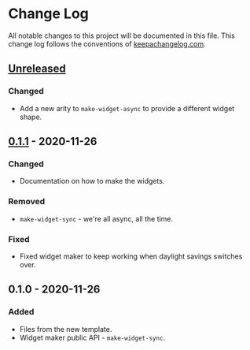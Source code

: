 # Change Log
All notable changes to this project will be documented in this file. This change log follows the conventions of [keepachangelog.com](http://keepachangelog.com/).

## [Unreleased]
### Changed
- Add a new arity to `make-widget-async` to provide a different widget shape.

## [0.1.1] - 2020-11-26
### Changed
- Documentation on how to make the widgets.

### Removed
- `make-widget-sync` - we're all async, all the time.

### Fixed
- Fixed widget maker to keep working when daylight savings switches over.

## 0.1.0 - 2020-11-26
### Added
- Files from the new template.
- Widget maker public API - `make-widget-sync`.

[Unreleased]: https://github.com/your-name/splash/compare/0.1.1...HEAD
[0.1.1]: https://github.com/your-name/splash/compare/0.1.0...0.1.1
